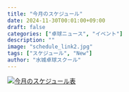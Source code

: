 ```yaml
---
title: "今月のスケジュール"
date: 2024-11-30T00:01:00+09:00
draft: false
categories: ["卓球ニュース", "イベント"]
description: ""
image: "schedule_link2.jpg"
tags: ["スケジュール", "New"]
author: "水城卓球スクール"
---
```


<a class="" href="/images/blog/mtts_schedule12.pdf"><img src="/images/blog/2024_12.jpg" alt="今月のスケジュール表" /></a>
